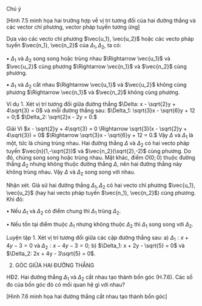 Chú ý

[Hình 7.5 minh họa hai trường hợp về vị trí tương đối của hai đường thẳng và các vector chỉ phương, vector pháp tuyến tương ứng]

Dựa vào các vecto chỉ phương $\vec{u_1}, \vec{u_2}$ hoặc các vecto pháp tuyến $\vec{n_1}, \vec{n_2}$ của $\Delta_1, \Delta_2$, ta có:

• $\Delta_1$ và $\Delta_2$ song song hoặc trùng nhau $\Rightarrow \vec{u_1}$ và $\vec{u_2}$ cùng phương $\Rightarrow \vec{n_1}$ và $\vec{n_2}$ cùng phương.

• $\Delta_1$ và $\Delta_2$ cắt nhau $\Rightarrow \vec{u_1}$ và $\vec{u_2}$ không cùng phương $\Rightarrow \vec{n_1}$ và $\vec{n_2}$ không cùng phương.

Ví dụ 1. Xét vị trí tương đối giữa đường thẳng $\Delta: x - \sqrt{2}y + 4\sqrt{3} = 0$ và mỗi đường thẳng sau:
$\Delta_1: \sqrt{3}x - \sqrt{6}y + 12 = 0;$
$\Delta_2: \sqrt{2}x - 2y = 0.$

Giải
Vì $x - \sqrt{2}y + 4\sqrt{3} = 0 \Rightarrow \sqrt{3}(x - \sqrt{2}y + 4\sqrt{3}) = 0$
$\Rightarrow \sqrt{3}x - \sqrt{6}y + 12 = 0.$
Vậy $\Delta$ và $\Delta_1$ là một, tức là chúng trùng nhau.
Hai đường thẳng $\Delta$ và $\Delta_2$ có hai vecto pháp tuyến $\vec{n}(1,-\sqrt{2})$ và $\vec{n_2}(\sqrt{2},-2)$ cùng phương.
Do đó, chúng song song hoặc trùng nhau. Mặt khác, điểm $O(0; 0)$ thuộc đường thẳng $\Delta_2$ nhưng không thuộc đường thẳng $\Delta$, nên hai đường thẳng này không trùng nhau.
Vậy $\Delta$ và $\Delta_2$ song song với nhau.

Nhận xét. Giả sử hai đường thẳng $\Delta_1, \Delta_2$ có hai vecto chỉ phương $\vec{u_1}, \vec{u_2}$ (hay hai vecto pháp tuyến $\vec{n_1}, \vec{n_2}$) cùng phương. Khi đó:

• Nếu $\Delta_1$ và $\Delta_2$ có điểm chung thì $\Delta_1$ trùng $\Delta_2$.

• Nếu tồn tại điểm thuộc $\Delta_1$ nhưng không thuộc $\Delta_2$ thì $\Delta_1$ song song với $\Delta_2$.

Luyện tập 1. Xét vị trí tương đối giữa các cặp đường thẳng sau:
a) $\Delta_1: x + 4y - 3 = 0$ và $\Delta_2: x - 4y - 3 = 0;$
b) $\Delta_1: x + 2y - \sqrt{5} = 0$ và $\Delta_2: 2x + 4y - 3\sqrt{5} = 0$.

2. GÓC GIỮA HAI ĐƯỜNG THẲNG

HĐ2. Hai đường thẳng $\Delta_1$ và $\Delta_2$ cắt nhau tạo thành bốn góc (H.7.6). Các số đo của bốn góc đó có mối quan hệ gì với nhau?

[Hình 7.6 minh họa hai đường thẳng cắt nhau tạo thành bốn góc]